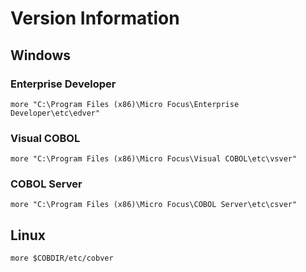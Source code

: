 # Version Information  

## Windows
### Enterprise Developer
```
more "C:\Program Files (x86)\Micro Focus\Enterprise Developer\etc\edver"
```

### Visual COBOL
```
more "C:\Program Files (x86)\Micro Focus\Visual COBOL\etc\vsver"
```

### COBOL Server
```
more "C:\Program Files (x86)\Micro Focus\COBOL Server\etc\csver"
```

## Linux
```
more $COBDIR/etc/cobver
```